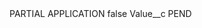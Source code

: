 <?xml version="1.0" encoding="UTF-8"?>
<CustomMetadata xmlns="http://soap.sforce.com/2006/04/metadata" xmlns:xsi="http://www.w3.org/2001/XMLSchema-instance" xmlns:xsd="http://www.w3.org/2001/XMLSchema">
    <label>PARTIAL APPLICATION</label>
    <protected>false</protected>
    <values>
        <field>Value__c</field>
        <value xsi:type="xsd:string">PEND</value>
    </values>
</CustomMetadata>
